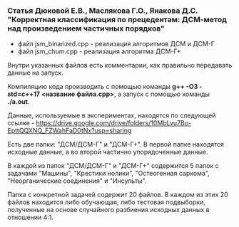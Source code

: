 ### Статья Дюковой Е.В., Маслякова Г.О., Янакова Д.С. "Корректная классификация по прецедентам: ДСМ-метод над произведением частичных порядков"

* файл jsm_binarized.cpp - реализация алгоритмов ДСМ и ДСМ-Г
* файл jsm_chum.cpp - реализация алгоритма ДСМ-Г+

Внутри указанных файлов есть комментарии, как правильно передавать данные на запуск.

Компиляцию кода производить с помощью команды **g++ -O3 -std=c++17 <название файла.cpp>**, а запуск с помощью команды **./a.out**.

Данные, используемые в экспериментах, находятся по следующей ссылке - https://drive.google.com/drive/folders/10MbLvu7Bo-EpttQQXNQ_FZWahFaD0tNx?usp=sharing

Есть две папки: "ДСМ/ДСМ-Г" и "ДСМ-Г+". В первой папке находятся исходные данные, а во второй частично упорядоченные данные.

В каждой из папок "ДСМ/ДСМ-Г" и "ДСМ-Г+" содержится 5 папок с задачами "Машины", "Крестики нолики", "Остеогенная саркома", "Неорганические соединения" и "Инсульты". 

Папка с конкретной задачей содержит 20 файлов. В каждом из этих 20 файлов находится либо обучающая, либо тестовая подвыборки, полученные на основе случайного разбиения исходных данных в отношении 4:1.


